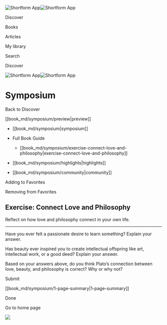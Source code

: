![Shortform App](/img/logo.36a2399e.svg)![Shortform App](/img/logo-dark.70c1b072.svg)

Discover

Books

Articles

My library

Search

Discover

![Shortform App](/img/logo.36a2399e.svg)![Shortform App](/img/logo-dark.70c1b072.svg)

# Symposium

Back to Discover

[[book_md/symposium/preview|preview]]

  * [[book_md/symposium|symposium]]
  * Full Book Guide

    * [[book_md/symposium/exercise-connect-love-and-philosophy|exercise-connect-love-and-philosophy]]
  * [[book_md/symposium/highlights|highlights]]
  * [[book_md/symposium/community|community]]



Adding to Favorites 

Removing from Favorites 

## Exercise: Connect Love and Philosophy

Reflect on how love and philosophy connect in your own life.

* * *

Have you ever felt a passionate desire to learn something? Explain your answer.

Has beauty ever inspired you to create intellectual offspring like art, intellectual work, or a good deed? Explain your answer.

Based on your answers above, do you think Plato’s connection between love, beauty, and philosophy is correct? Why or why not?

Submit 

[[book_md/symposium/1-page-summary|1-page-summary]]

Done

Go to home page 

![](https://bat.bing.com/action/0?ti=56018282&Ver=2&mid=ff3e2a42-61c4-458d-883e-de8bedd73d42&sid=f30c5e70639211ee87d33f0876d93783&vid=f30c9700639211eeb3a75d830392c94f&vids=0&msclkid=N&pi=0&lg=en-US&sw=800&sh=600&sc=24&nwd=1&tl=Shortform%20%7C%20Symposium&p=https%3A%2F%2Fwww.shortform.com%2Fapp%2Fbook%2Fsymposium%2Fexercise-connect-love-and-philosophy&r=&lt=332&evt=pageLoad&sv=1&rn=58523)
